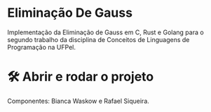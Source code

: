 # Eliminação De Gauss
Implementação da Eliminação de Gauss em C, Rust e Golang para o segundo trabalho da disciplina de Conceitos de Linguagens de Programação na UFPel.

<h1> 🛠️ Abrir e rodar o projeto </h1>

Componentes: Bianca Waskow e Rafael Siqueira.

